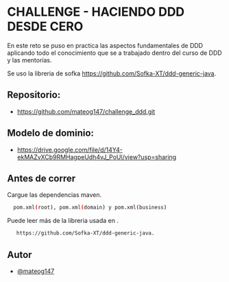 
# CHALLENGE - HACIENDO DDD DESDE CERO

En este reto se puso en practica las aspectos fundamentales de DDD aplicando todo el conocimiento que se a 
trabajado dentro del curso de DDD y las mentorías. 

Se uso la libreria de sofka https://github.com/Sofka-XT/ddd-generic-java.



## Repositorio: 
-  https://github.com/mateog147/challenge_ddd.git

## Modelo de dominio: 
- https://drive.google.com/file/d/14Y4-ekMAZvXCb9RMHagpeUdh4vJ_PoUl/view?usp=sharing



## Antes de correr

Cargue las dependencias maven. 

```bash
  pom.xml(root), pom.xml(domain) y pom.xml(business)
```

Puede leer más de la libreria usada en .

```bash
   https://github.com/Sofka-XT/ddd-generic-java.
```




## Autor

- [@mateog147](https://github.com/mateog147)

